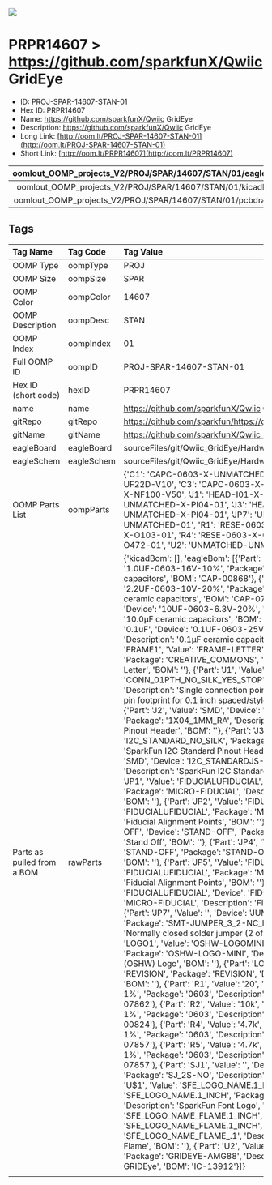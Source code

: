 


  
![][im]
# PRPR14607 > https://github.com/sparkfunX/Qwiic GridEye

- ID: PROJ-SPAR-14607-STAN-01
- Hex ID: PRPR14607
- Name: https://github.com/sparkfunX/Qwiic GridEye
- Description: https://github.com/sparkfunX/Qwiic GridEye
- Long Link: [http://oom.lt/PROJ-SPAR-14607-STAN-01](http://oom.lt/PROJ-SPAR-14607-STAN-01)
- Short Link: [http://oom.lt/PRPR14607](http://oom.lt/PRPR14607)
  

|oomlout_OOMP_projects_V2/PROJ/SPAR/14607/STAN/01/eagleImage.png|oomlout_OOMP_projects_V2/PROJ/SPAR/14607/STAN/01/eagleSchemImage.png|oomlout_OOMP_projects_V2/PROJ/SPAR/14607/STAN/01/kicadPcb3dFront.png|oomlout_OOMP_projects_V2/PROJ/SPAR/14607/STAN/01/kicadPcb3dBack.png|
| :---: | :---: | :---: | :---: |
|oomlout_OOMP_projects_V2/PROJ/SPAR/14607/STAN/01/kicadPcb3d.png|oomlout_OOMP_projects_V2/PROJ/SPAR/14607/STAN/01/bomBack.png|oomlout_OOMP_projects_V2/PROJ/SPAR/14607/STAN/01/bomFront.png|oomlout_OOMP_projects_V2/PROJ/SPAR/14607/STAN/01/pcbdraw.svg|
|oomlout_OOMP_projects_V2/PROJ/SPAR/14607/STAN/01/pcbdrawBack.svg||||

## Tags
  

|Tag Name|Tag Code|Tag Value|
| :--- | :--- | :--- |
|OOMP Type|oompType|PROJ|
|OOMP Size|oompSize|SPAR|
|OOMP Color|oompColor|14607|
|OOMP Description|oompDesc|STAN|
|OOMP Index|oompIndex|01|
|Full OOMP ID|oompID|PROJ-SPAR-14607-STAN-01|
|Hex ID (short code)|hexID|PRPR14607|
|name|name|https://github.com/sparkfunX/Qwiic GridEye|
|gitRepo|gitRepo|https://github.com/sparkfun/https://github.com/sparkfunX/Qwiic_GridEye|
|gitName|gitName|https://github.com/sparkfunX/Qwiic_GridEye|
|eagleBoard|eagleBoard|sourceFiles/git/Qwiic_GridEye/Hardware/Qwiic_Grideye.brd|
|eagleSchem|eagleSchem|sourceFiles/git/Qwiic_GridEye/Hardware/Qwiic_Grideye.sch|
|OOMP Parts List|oompParts|{'C1': 'CAPC-0603-X-UNMATCHED-01', 'C2': 'CAPC-0603-X-UF22D-V10', 'C3': 'CAPC-0603-X-UF10-V63D', 'C4': 'CAPC-0603-X-NF100-V50', 'J1': 'HEAD-I01-X-PI01-01', 'J2': 'HEAD-UNMATCHED-X-PI04-01', 'J3': 'HEAD-I01-X-PI04-01', 'J4': 'HEAD-UNMATCHED-X-PI04-01', 'JP7': 'UNMATCHED-UNMATCHED-X-UNMATCHED-01', 'R1': 'RESE-0603-X-O200-01', 'R2': 'RESE-0603-X-O103-01', 'R4': 'RESE-0603-X-O472-01', 'R5': 'RESE-0603-X-O472-01', 'U2': 'UNMATCHED-UNMATCHED-X-UNMATCHED-01'}|
|Parts as pulled from a BOM|rawParts|{'kicadBom': [], 'eagleBom': [{'Part': 'C1', 'Value': '1.0uF', 'Device': '1.0UF-0603-16V-10%', 'Package': '0603', 'Description': '1µF ceramic capacitors', 'BOM': 'CAP-00868'}, {'Part': 'C2', 'Value': '2.2uF', 'Device': '2.2UF-0603-10V-20%', 'Package': '0603', 'Description': '2.2µF ceramic capacitors', 'BOM': 'CAP-07888'}, {'Part': 'C3', 'Value': '10uF', 'Device': '10UF-0603-6.3V-20%', 'Package': '0603', 'Description': '10.0µF ceramic capacitors', 'BOM': 'CAP-11015'}, {'Part': 'C4', 'Value': '0.1uF', 'Device': '0.1UF-0603-25V-(+80/-20%)', 'Package': '0603', 'Description': '0.1µF ceramic capacitors', 'BOM': 'CAP-00810'}, {'Part': 'FRAME1', 'Value': 'FRAME-LETTER', 'Device': 'FRAME-LETTER', 'Package': 'CREATIVE_COMMONS', 'Description': 'Schematic Frame - Letter', 'BOM': ''}, {'Part': 'J1', 'Value': '', 'Device': 'CONN_01PTH_NO_SILK_YES_STOP', 'Package': '1X01_NO_SILK', 'Description': 'Single connection point. Often used as Generic Header-pin footprint for 0.1 inch spaced/style header connections', 'BOM': ''}, {'Part': 'J2', 'Value': 'SMD', 'Device': 'I2C_STANDARDJS-1MM', 'Package': '1X04_1MM_RA', 'Description': 'SparkFun I2C Standard Pinout Header', 'BOM': ''}, {'Part': 'J3', 'Value': 'PTH', 'Device': 'I2C_STANDARD_NO_SILK', 'Package': '1X04_NO_SILK', 'Description': 'SparkFun I2C Standard Pinout Header', 'BOM': ''}, {'Part': 'J4', 'Value': 'SMD', 'Device': 'I2C_STANDARDJS-1MM', 'Package': '1X04_1MM_RA', 'Description': 'SparkFun I2C Standard Pinout Header', 'BOM': ''}, {'Part': 'JP1', 'Value': 'FIDUCIALUFIDUCIAL', 'Device': 'FIDUCIALUFIDUCIAL', 'Package': 'MICRO-FIDUCIAL', 'Description': 'Fiducial Alignment Points', 'BOM': ''}, {'Part': 'JP2', 'Value': 'FIDUCIALUFIDUCIAL', 'Device': 'FIDUCIALUFIDUCIAL', 'Package': 'MICRO-FIDUCIAL', 'Description': 'Fiducial Alignment Points', 'BOM': ''}, {'Part': 'JP3', 'Value': 'STAND-OFF', 'Device': 'STAND-OFF', 'Package': 'STAND-OFF', 'Description': 'Stand Off', 'BOM': ''}, {'Part': 'JP4', 'Value': 'STAND-OFF', 'Device': 'STAND-OFF', 'Package': 'STAND-OFF', 'Description': 'Stand Off', 'BOM': ''}, {'Part': 'JP5', 'Value': 'FIDUCIALUFIDUCIAL', 'Device': 'FIDUCIALUFIDUCIAL', 'Package': 'MICRO-FIDUCIAL', 'Description': 'Fiducial Alignment Points', 'BOM': ''}, {'Part': 'JP6', 'Value': 'FIDUCIALUFIDUCIAL', 'Device': 'FIDUCIALUFIDUCIAL', 'Package': 'MICRO-FIDUCIAL', 'Description': 'Fiducial Alignment Points', 'BOM': ''}, {'Part': 'JP7', 'Value': '', 'Device': 'JUMPER-SMT_3_2-NC_PASTE_SILK', 'Package': 'SMT-JUMPER_3_2-NC_PASTE_SILK', 'Description': 'Normally closed solder jumper (2 of 2 connections)', 'BOM': ''}, {'Part': 'LOGO1', 'Value': 'OSHW-LOGOMINI', 'Device': 'OSHW-LOGOMINI', 'Package': 'OSHW-LOGO-MINI', 'Description': 'Open-Source Hardware (OSHW) Logo', 'BOM': ''}, {'Part': 'LOGO2', 'Value': 'REVISION', 'Device': 'REVISION', 'Package': 'REVISION', 'Description': 'Revision By Text', 'BOM': ''}, {'Part': 'R1', 'Value': '20', 'Device': '20OHM-0603-1/10W-1%', 'Package': '0603', 'Description': 'RES-07862', 'BOM': 'RES-07862'}, {'Part': 'R2', 'Value': '10k', 'Device': '10KOHM-0603-1/10W-1%', 'Package': '0603', 'Description': '10kΩ resistor', 'BOM': 'RES-00824'}, {'Part': 'R4', 'Value': '4.7k', 'Device': '4.7KOHM-0603-1/10W-1%', 'Package': '0603', 'Description': '4.7kΩ resistor', 'BOM': 'RES-07857'}, {'Part': 'R5', 'Value': '4.7k', 'Device': '4.7KOHM-0603-1/10W-1%', 'Package': '0603', 'Description': '4.7kΩ resistor', 'BOM': 'RES-07857'}, {'Part': 'SJ1', 'Value': '', 'Device': 'SOLDERJUMPERNO', 'Package': 'SJ_2S-NO', 'Description': 'Solder Jumper', 'BOM': ''}, {'Part': 'U$1', 'Value': 'SFE_LOGO_NAME.1_INCH', 'Device': 'SFE_LOGO_NAME.1_INCH', 'Package': 'SFE_LOGO_NAME_.1', 'Description': 'SparkFun Font Logo', 'BOM': ''}, {'Part': 'U$2', 'Value': 'SFE_LOGO_NAME_FLAME.1_INCH', 'Device': 'SFE_LOGO_NAME_FLAME.1_INCH', 'Package': 'SFE_LOGO_NAME_FLAME_.1', 'Description': 'SparkFun Font Logo w/ Flame', 'BOM': ''}, {'Part': 'U2', 'Value': 'GRIDEYE', 'Device': 'GRIDEYE', 'Package': 'GRIDEYE-AMG88', 'Description': 'Panasonic AMG8833 GRIDEye', 'BOM': 'IC-13912'}]}|
||||



[im]: PROJ/SPAR/14607/STAN/01/kicadPcb3d_450.png

